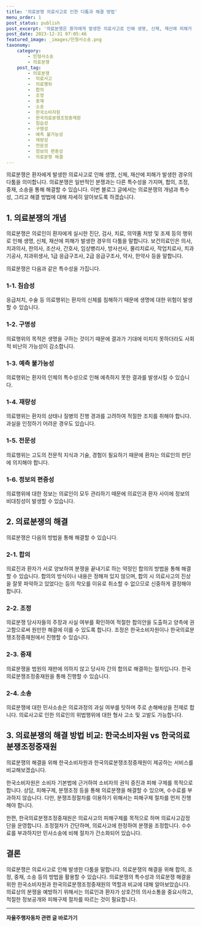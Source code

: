 ```yaml
---
title: '의료분쟁 의료사고로 인한 다툼과 해결 방법'
menu_order: 1
post_status: publish
post_excerpt: '의료분쟁은 환자에게 발생한 의료사고로 인해 생명, 신체, 재산에 피해가 발생한 경우의 다툼을 의미합니다. 의료분쟁은 일반적인 분쟁과는 다른 특수성을 가지며, 합의, 조정, 중재, 소송을 통해 해결할 수 있습니다. 이번 블로그 글에서는 의료분쟁의 개념과 특수성, 그리고 해결 방법에 대해 자세히 알아보도록 하겠습니다.'
post_date: 2023-12-31 07:05:46
featured_image: _images/민형사소송.png
taxonomy:
    category:
        - 민형사소송
        - 의료분쟁
    post_tag:
        - 의료분쟁
        -  의료사고
        -  의료행위
        -  합의
        -  조정
        -  중재
        -  소송
        -  한국소비자원
        -  한국의료분쟁조정중재원
        -  침습성
        -  구명성
        -  예측 불가능성
        -  재량성
        -  전문성
        -  정보의 편중성
        -  의료분쟁 해결
---
```



의료분쟁은 환자에게 발생한 의료사고로 인해 생명, 신체, 재산에 피해가 발생한 경우의 다툼을 의미합니다. 의료분쟁은 일반적인 분쟁과는 다른 특수성을 가지며, 합의, 조정, 중재, 소송을 통해 해결할 수 있습니다. 이번 블로그 글에서는 의료분쟁의 개념과 특수성, 그리고 해결 방법에 대해 자세히 알아보도록 하겠습니다.

## 1. 의료분쟁의 개념

의료분쟁은 의료인이 환자에게 실시한 진단, 검사, 치료, 의약품 처방 및 조제 등의 행위로 인해 생명, 신체, 재산에 피해가 발생한 경우의 다툼을 말합니다. 보건의료인은 의사, 치과의사, 한의사, 조산사, 간호사, 임상병리사, 방사선사, 물리치료사, 작업치료사, 치과기공사, 치과위생사, 1급 응급구조사, 2급 응급구조사, 약사, 한약사 등을 말합니다.

의료분쟁은 다음과 같은 특수성을 가집니다.

### 1-1. 침습성

응급처치, 수술 등 의료행위는 환자의 신체를 침해하기 때문에 생명에 대한 위험이 발생할 수 있습니다.

### 1-2. 구명성

의료행위의 목적은 생명을 구하는 것이기 때문에 결과가 기대에 미치지 못하더라도 사회적 비난의 가능성이 감소합니다.

### 1-3. 예측 불가능성

의료행위는 환자의 인체의 특수성으로 인해 예측하지 못한 결과를 발생시킬 수 있습니다.

### 1-4. 재량성

의료행위는 환자의 상태나 질병의 진행 경과를 고려하여 적절한 조치를 취해야 합니다. 과실을 인정하기 어려운 경우도 있습니다.

### 1-5. 전문성

의료행위는 고도의 전문적 지식과 기술, 경험이 필요하기 때문에 환자는 의료인의 판단에 의지해야 합니다.

### 1-6. 정보의 편중성

의료행위에 대한 정보는 의료인이 모두 관리하기 때문에 의료인과 환자 사이에 정보의 비대칭성이 발생할 수 있습니다.

## 2. 의료분쟁의 해결

의료분쟁은 다음의 방법을 통해 해결할 수 있습니다.

### 2-1. 합의

의료진과 환자가 서로 양보하여 분쟁을 끝내기로 하는 약정인 합의의 방법을 통해 해결할 수 있습니다. 합의의 방식이나 내용은 정해져 있지 않으며, 합의 시 의료사고의 진상을 잘못 파악하고 있었다는 등의 착오를 이유로 취소할 수 없으므로 신중하게 결정해야 합니다.

### 2-2. 조정

의료분쟁 당사자들의 주장과 사실 여부를 확인하여 적절한 합의안을 도출하고 양측에 권고함으로써 원만한 해결에 이를 수 있도록 합니다. 조정은 한국소비자원이나 한국의료분쟁조정중재원에서 진행할 수 있습니다.

### 2-3. 중재

의료분쟁을 법원의 재판에 의하지 않고 당사자 간의 합의로 해결하는 절차입니다. 한국의료분쟁조정중재원을 통해 진행할 수 있습니다.

### 2-4. 소송

의료분쟁에 대한 민사소송은 의료과정의 과실 여부를 탓하며 주로 손해배상을 전제로 합니다. 의료사고로 인한 의료인의 위법행위에 대한 형사 고소 및 고발도 가능합니다.

## 3. 의료분쟁의 해결 방법 비교: 한국소비자원 vs 한국의료분쟁조정중재원

의료분쟁의 해결을 위해 한국소비자원과 한국의료분쟁조정중재원이 제공하는 서비스를 비교해보겠습니다.

한국소비자원은 소비자 기본법에 근거하여 소비자의 권익 증진과 피해 구제를 목적으로 합니다. 상담, 피해구제, 분쟁조정 등을 통해 의료분쟁을 해결할 수 있으며, 수수료를 부과하지 않습니다. 다만, 분쟁조정절차를 이용하기 위해서는 피해구제 절차를 먼저 진행해야 합니다.

한편, 한국의료분쟁조정중재원은 의료사고의 피해구제를 목적으로 하며 의료사고감정단을 운영합니다. 조정절차가 간단하며, 의료사고에 한정하여 분쟁을 조정합니다. 수수료를 부과하지만 민사소송에 비해 절차가 간소화되어 있습니다.

## 결론

의료분쟁은 의료사고로 인해 발생한 다툼을 말합니다. 의료분쟁의 해결을 위해 합의, 조정, 중재, 소송 등의 방법을 활용할 수 있습니다. 의료분쟁의 특수성과 의료분쟁 해결을 위한 한국소비자원과 한국의료분쟁조정중재원의 역할과 비교에 대해 알아보았습니다. 의료상의 분쟁을 예방하기 위해서는 의료인과 환자가 상호간의 의사소통을 중요시하고, 적절한 정보공개와 피해구제 절차를 따르는 것이 필요합니다.
<!-- wp:separator -->
<hr class="wp-block-separator has-alpha-channel-opacity"/>
<!-- /wp:separator -->

<!-- wp:group {"backgroundColor":"base","layout":{"type":"constrained"}} -->
<div class="wp-block-group has-base-background-color has-background"><!-- wp:paragraph {"align":"center","fontSize":"medium"} -->
<p class="has-text-align-center has-large-font-size"><strong>자율주행자동차 관련 글 바로가기</strong></p>
<!-- /wp:paragraph -->


<!-- wp:latest-posts
{"categories":[{"id":2136,"count":19,"description":"","link":"https://uknowlaw.com/category/%ec%9e%90%ec%9c%a8%ec%a3%bc%ed%96%89%ec%9e%90%eb%8f%99%ec%b0%a8/","name":"자율주행자동차","slug":"자율주행자동차","taxonomy":"category","parent":0,"meta":[],"_links":{"self":[{"href":"https://uknowlaw.com/wp-json/wp/v2/categories/2136"}],"collection":[{"href":"https://uknowlaw.com/wp-json/wp/v2/categories"}],"about":[{"href":"https://uknowlaw.com/wp-json/wp/v2/taxonomies/category"}],"wp:post_type":[{"href":"https://uknowlaw.com/wp-json/wp/v2/posts?categories=2136"}],"curies":[{"name":"wp","href":"https://api.w.org/{rel}","templated":true}]}}],"postsToShow":100,"excerptLength":28,"postLayout":"grid","columns":2,"featuredImageAlign":"left","featuredImageSizeSlug":"large","fontSize":"small"} /--></div>
<!-- /wp:group -->